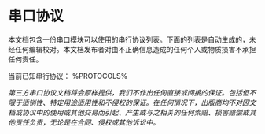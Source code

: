 # 串口协议
本文档包含一份[串口模块](../item/serial_port_module.md)可以使用的串行协议列表。下面的列表是自动生成的，未经任何编辑校对。本文档发布者对由不正确信息造成的任何个人或物质损害不承担任何责任。

当前已知串行协议：
%PROTOCOLS%

*第三方串口协议文档将会原样提供，我们不作出任何直接或间接的保证。包括但不限于适销性、特定用途适用性和不侵权的保证。在任何情况下，出版商均不对因文档或协议中的使用或其他交易而引起、产生或与之相关的任何索赔、损害赔偿或其他责任负责，无论是在合同、侵权或其他诉讼中。*
